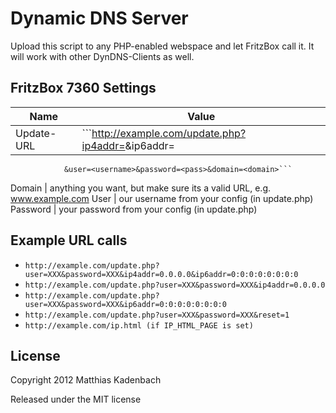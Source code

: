 Dynamic DNS Server
==================

Upload this script to any PHP-enabled webspace and let FritzBox call it. It will work with other DynDNS-Clients as well.


FritzBox 7360 Settings
----------------------

Name         | Value
------------ | -------------
Update-URL   | ```http://example.com/update.php?ip4addr=<ipaddr>&ip6addr=<ip6addr>
                &user=<username>&password=<pass>&domain=<domain>```
Domain       | anything you want, but make sure its a valid URL, e.g. www.example.com
User         | our username from your config (in update.php)
Password     | your password from your config (in update.php)

Example URL calls
-----------------
* ```http://example.com/update.php?user=XXX&password=XXX&ip4addr=0.0.0.0&ip6addr=0:0:0:0:0:0:0:0```
* ```http://example.com/update.php?user=XXX&password=XXX&ip4addr=0.0.0.0```
* ```http://example.com/update.php?user=XXX&password=XXX&ip6addr=0:0:0:0:0:0:0:0``` 
* ```http://example.com/update.php?user=XXX&password=XXX&reset=1```
* ```http://example.com/ip.html (if IP_HTML_PAGE is set)```

License
-------
Copyright 2012 Matthias Kadenbach

Released under the MIT license


